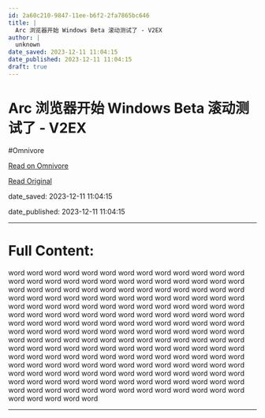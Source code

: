 ```yaml
---
id: 2a60c210-9847-11ee-b6f2-2fa7865bc646
title: |
  Arc 浏览器开始 Windows Beta 滚动测试了 - V2EX
author: |
  unknown
date_saved: 2023-12-11 11:04:15
date_published: 2023-12-11 11:04:15
draft: true
---
```


# Arc 浏览器开始 Windows Beta 滚动测试了 - V2EX
#Omnivore

[Read on Omnivore](https://omnivore.app/me/arc-windows-beta-v-2-ex-18c59d52a15)

[Read Original](https://www.v2ex.com/t/999538)

date_saved: 2023-12-11 11:04:15

date_published: 2023-12-11 11:04:15

--- 

# Full Content: 

word word word word word word word word word word word word word word word word word word word word word word word word word word word word word word word word word word word word word word word word word word word word word word word word word word word word word word word word word word word word word word word word word word word word word word word word word word word word word word word word word word word word word word word word word word word word word word word word word word word word word word word word word word word word word word word word word word word word word word word word word word word word word word word word word word word word word word word word word word word word word word word word word word word word word word word word word word word word word word word word word word word word word word word word word word word word word word word word word word word word word word word word word word word word word word word word word word word word word word word word

---

